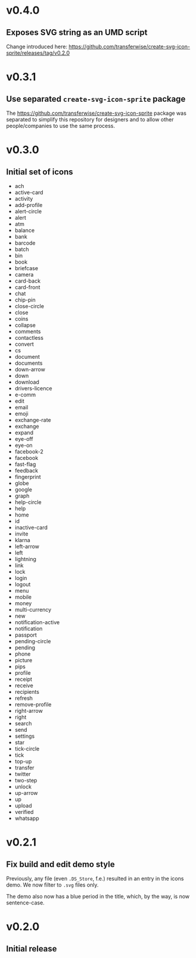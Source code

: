 # v0.4.0
## Exposes SVG string as an UMD script

Change introduced here:
https://github.com/transferwise/create-svg-icon-sprite/releases/tag/v0.2.0

# v0.3.1
## Use separated `create-svg-icon-sprite` package

The https://github.com/transferwise/create-svg-icon-sprite package was separated
to simplify this repository for designers and to allow other people/companies to use the same process.

# v0.3.0
## Initial set of icons

* ach
* active-card
* activity
* add-profile
* alert-circle
* alert
* atm
* balance
* bank
* barcode
* batch
* bin
* book
* briefcase
* camera
* card-back
* card-front
* chat
* chip-pin
* close-circle
* close
* coins
* collapse
* comments
* contactless
* convert
* cs
* document
* documents
* down-arrow
* down
* download
* drivers-licence
* e-comm
* edit
* email
* emoji
* exchange-rate
* exchange
* expand
* eye-off
* eye-on
* facebook-2
* facebook
* fast-flag
* feedback
* fingerprint
* globe
* google
* graph
* help-circle
* help
* home
* id
* inactive-card
* invite
* klarna
* left-arrow
* left
* lightning
* link
* lock
* login
* logout
* menu
* mobile
* money
* multi-currency
* new
* notification-active
* notification
* passport
* pending-circle
* pending
* phone
* picture
* pips
* profile
* receipt
* receive
* recipients
* refresh
* remove-profile
* right-arrow
* right
* search
* send
* settings
* star
* tick-circle
* tick
* top-up
* transfer
* twitter
* two-step
* unlock
* up-arrow
* up
* upload
* verified
* whatsapp

# v0.2.1
## Fix build and edit demo style

Previously, any file (even `.DS_Store`, f.e.) resulted in an entry in the icons demo.
We now filter to `.svg` files only.

The demo also now has a blue period in the title, which, by the way, is now sentence-case.

# v0.2.0
## Initial release